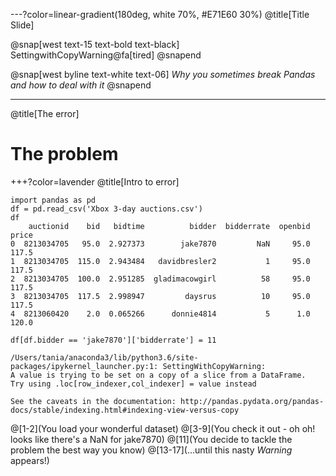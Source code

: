---?color=linear-gradient(180deg, white 70%, #E71E60 30%)
@title[Title Slide]

@snap[west text-15 text-bold text-black]
SettingwithCopyWarning@fa[tired]
@snapend

@snap[west byline text-white text-06]
*Why you sometimes break Pandas and how to deal with it*
@snapend

---
@title[The error]
# The problem
+++?color=lavender
@title[Intro to error]

```python3
import pandas as pd
df = pd.read_csv('Xbox 3-day auctions.csv')
df
    auctionid    bid   bidtime          bidder  bidderrate  openbid  price
0  8213034705   95.0  2.927373        jake7870         NaN     95.0  117.5
1  8213034705  115.0  2.943484   davidbresler2           1     95.0  117.5
2  8213034705  100.0  2.951285  gladimacowgirl          58     95.0  117.5
3  8213034705  117.5  2.998947         daysrus          10     95.0  117.5
4  8213060420    2.0  0.065266      donnie4814           5      1.0  120.0

df[df.bidder == 'jake7870']['bidderrate'] = 11

/Users/tania/anaconda3/lib/python3.6/site-packages/ipykernel_launcher.py:1: SettingWithCopyWarning: 
A value is trying to be set on a copy of a slice from a DataFrame.
Try using .loc[row_indexer,col_indexer] = value instead

See the caveats in the documentation: http://pandas.pydata.org/pandas-docs/stable/indexing.html#indexing-view-versus-copy
```

@[1-2](You load your wonderful dataset)
@[3-9](You check it out - oh oh! looks like there's a NaN for jake7870)
@[11](You decide to tackle the problem the best way you know)
@[13-17](...until this nasty *Warning* appears!)


